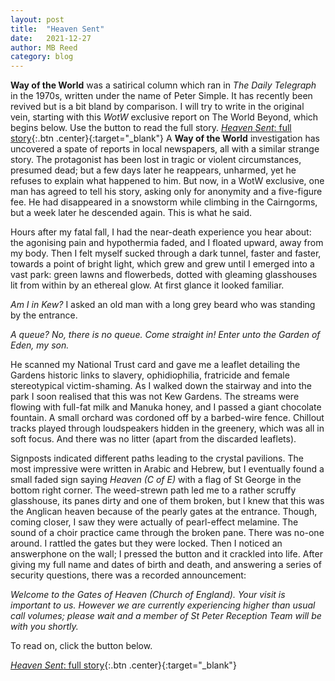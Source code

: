 ```yaml
---
layout: post
title:  "Heaven Sent"
date:   2021-12-27
author: MB Reed
category: blog
---
```


**Way of the World** was a satirical column which ran in *The Daily Telegraph* in the 1970s, written under the name of Peter Simple. It has recently been revived but is a bit bland by comparison. I will try to write in the original vein, starting with this *WotW* exclusive report on The World Beyond, which begins below. Use the button to read the full story.
[*Heaven Sent*: full story](/assets/files/HeavenSent.pdf){:.btn .center}{:target="_blank"}
A **Way of the World** investigation has uncovered a spate of reports in local newspapers, all with a similar strange story. The protagonist has been lost in tragic or violent circumstances, presumed dead; but a few days later he reappears, unharmed, yet he refuses to explain what happened to him. But now, in a WotW exclusive, one man has agreed to tell his story, asking only for anonymity and a five-figure fee. He had disappeared in a snowstorm while climbing in the Cairngorms, but a week later he descended again. This is what he said.

Hours after my fatal fall, I had the near-death experience you hear about: the agonising pain and hypothermia faded, and I floated upward, away from my body. Then I felt myself sucked through a dark tunnel, faster and faster, towards a point of bright light, which grew and grew until I emerged into a vast park: green lawns and flowerbeds, dotted with gleaming glasshouses lit from within by an ethereal glow. At first glance it looked familiar.

*Am I in Kew?* I asked an old man with a long grey beard who was standing by the entrance.

*A queue? No, there is no queue. Come straight in! Enter unto the Garden of Eden, my son.*

He scanned my National Trust card and gave me a leaflet detailing the Gardens historic links to slavery, ophidiophilia, fratricide and female stereotypical victim-shaming.
As I walked down the stairway and into the park I soon realised that this was not Kew Gardens. The streams were flowing with full-fat milk and Manuka honey, and I passed a giant chocolate fountain. A small orchard was cordoned off by a barbed-wire fence. Chillout tracks played through loudspeakers hidden in the greenery, which was all in soft focus. And there was no litter (apart from the discarded leaflets). 

Signposts indicated different paths leading to the crystal pavilions. The most impressive were written in Arabic and Hebrew, but I eventually found a small faded sign saying *Heaven (C of E)* with a flag of St George in the bottom right corner. The weed-strewn path led me to a rather scruffy glasshouse, its panes dirty and one of them broken, but I knew that this was the Anglican heaven because of the pearly gates at the entrance. Though, coming closer, I saw they were actually of pearl-effect melamine. The sound of a choir practice came through the broken pane. There was no-one around. I rattled the gates but they were locked. Then I noticed an answerphone on the wall; I pressed the button and it crackled into life.
After giving my full name and dates of birth and death, and answering a series of security questions, there was a recorded announcement: 

*Welcome to the Gates of Heaven (Church of England). Your visit is important to us. However we are currently experiencing higher than usual call volumes; please wait and a member of St Peter Reception Team will be with you shortly.*


To read on, click the button below.

[*Heaven Sent*: full story](/assets/files/HeavenSent.pdf){:.btn .center}{:target="_blank"}

